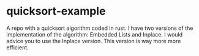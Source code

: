 # quicksort-example
A repo with a quicksort algorithm coded in rust. I have two versions of the implementation of the algorithm: Embedded Lists and Inplace. I would advice you to use the Inplace version. This version is way more more efficient.
